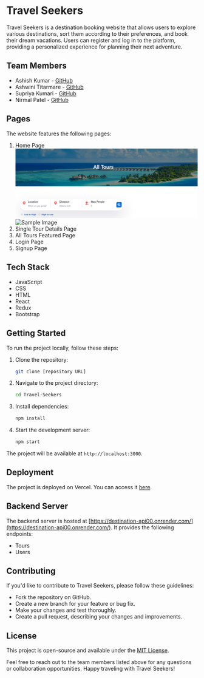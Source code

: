 # Travel Seekers

Travel Seekers is a destination booking website that allows users to explore various destinations, sort them according to their preferences, and book their dream vacations. Users can register and log in to the platform, providing a personalized experience for planning their next adventure.

## Team Members
- Ashish Kumar - [GitHub](https://github.com/ashishsen003)
- Ashwini Titarmare - [GitHub](https://github.com/ashwini2704)
- Supriya Kumari - [GitHub](https://github.com/supriyatech06)
- Nirmal Patel - [GitHub](https://github.com/nirmalpatel26)

## Pages
The website features the following pages:
1. Home Page
![Alt text](https://github.com/ashishsen003/quixotic-snail-9802/blob/main/my-app/src/assets/ScreenShot/All%20Tour%20sorting%20sction.png)
![Sample Image](my-app/src/assets/ScreenShot/AllToursortingsction.png)
3. Single Tour Details Page
4. All Tours Featured Page
5. Login Page
6. Signup Page

## Tech Stack
- JavaScript
- CSS
- HTML
- React
- Redux
- Bootstrap

## Getting Started
To run the project locally, follow these steps:

1. Clone the repository:
   ```bash
   git clone [repository URL]
   ```

2. Navigate to the project directory:
   ```bash
   cd Travel-Seekers
   ```

3. Install dependencies:
   ```bash
   npm install
   ```

4. Start the development server:
   ```bash
   npm start
   ```

The project will be available at `http://localhost:3000`.

## Deployment
The project is deployed on Vercel. You can access it [here](https://my-app-six-coral.vercel.app/home).

## Backend Server
The backend server is hosted at [https://destination-api00.onrender.com/](https://destination-api00.onrender.com/). It provides the following endpoints:
- Tours
- Users

## Contributing
If you'd like to contribute to Travel Seekers, please follow these guidelines:
- Fork the repository on GitHub.
- Create a new branch for your feature or bug fix.
- Make your changes and test thoroughly.
- Create a pull request, describing your changes and improvements.

## License
This project is open-source and available under the [MIT License](LICENSE).

Feel free to reach out to the team members listed above for any questions or collaboration opportunities. Happy traveling with Travel Seekers!

